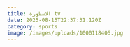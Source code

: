 ```yaml
---
title: الاسطورة tv
date: 2025-08-15T22:37:31.120Z
category: sports
image: /images/uploads/1000118406.jpg
---
```



```

```